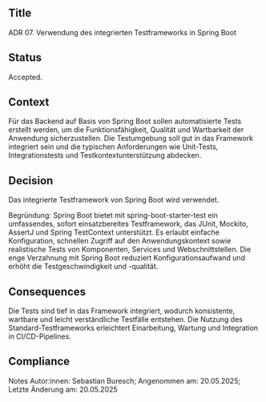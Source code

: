 ## Title
ADR 07. Verwendung des integrierten Testframeworks in Spring Boot

## Status
Accepted.

## Context
Für das Backend auf Basis von Spring Boot sollen automatisierte Tests erstellt werden, um die Funktionsfähigkeit, Qualität und Wartbarkeit der Anwendung sicherzustellen. Die Testumgebung soll gut in das Framework integriert sein und die typischen Anforderungen wie Unit-Tests, Integrationstests und Testkontextunterstützung abdecken.

## Decision
Das integrierte Testframework von Spring Boot wird verwendet.

Begründung: Spring Boot bietet mit spring-boot-starter-test ein umfassendes, sofort einsatzbereites Testframework, das JUnit, Mockito, AssertJ und Spring TestContext unterstützt. Es erlaubt einfache Konfiguration, schnellen Zugriff auf den Anwendungskontext sowie realistische Tests von Komponenten, Services und Webschnittstellen. Die enge Verzahnung mit Spring Boot reduziert Konfigurationsaufwand und erhöht die Testgeschwindigkeit und -qualität.

## Consequences
Die Tests sind tief in das Framework integriert, wodurch konsistente, wartbare und leicht verständliche Testfälle entstehen. Die Nutzung des Standard-Testframeworks erleichtert Einarbeitung, Wartung und Integration in CI/CD-Pipelines.

## Compliance
Notes
Autor:innen: Sebastian Buresch; Angenommen am: 20.05.2025; Letzte Änderung am: 20.05.2025